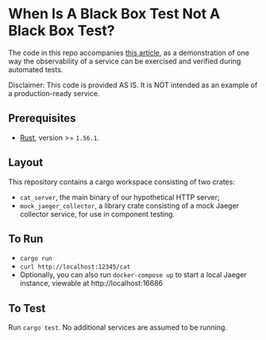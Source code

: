 # When Is A Black Box Test Not A Black Box Test?

The code in this repo accompanies [this article](??), as a demonstration of one way the observability of a service can be exercised and verified during automated tests.

Disclaimer: This code is provided AS IS. It is NOT intended as an example of a production-ready service.

## Prerequisites

- [Rust](https://www.rust-lang.org/tools/install), version >= `1.56.1`.

## Layout

This repository contains a cargo workspace consisting of two crates:

- `cat_server`, the main binary of our hypothetical HTTP server;
- `mock_jaeger_collector`, a library crate consisting of a mock Jaeger collector service, for use in component testing.

## To Run

- `cargo run`
- `curl http://localhost:12345/cat`
- Optionally, you can also run `docker-compose up` to start a local Jaeger instance, viewable at http://localhost:16686

## To Test

Run `cargo test`. No additional services are assumed to be running.
